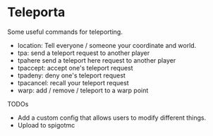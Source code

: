 # Teleporta
Some useful commands for teleporting.

- location: Tell everyone / someone your coordinate and world.
- tpa: send a teleport request to another player
- tpahere send a teleport here request to another player
- tpaccept: accept one's teleport request
- tpadeny: deny one's teleport request
- tpacancel: recall your teleport request
- warp: add / remove / teleport to a warp point

TODOs

- Add a custom config that allows users to modify different things.
- Upload to spigotmc
